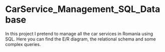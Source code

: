# CarService_Management_SQL_Database
In this project I pretend to manage all the car services in Romania using SQL. Here you can find the E/R diagram, the relational schema and some complex queries.
